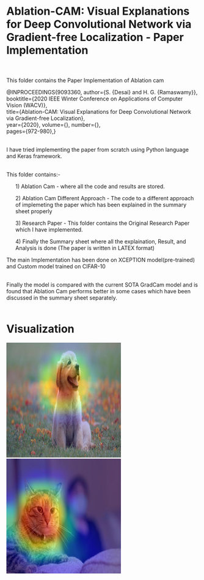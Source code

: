 # Ablation-CAM: Visual Explanations for Deep Convolutional Network via Gradient-free Localization - Paper Implementation<br><br>

This folder contains the Paper Implementation of Ablation cam <br>


@INPROCEEDINGS{9093360,  author={S. {Desai} and H. G. {Ramaswamy}},<br>  booktitle={2020 IEEE Winter Conference on Applications of Computer Vision (WACV)},<br>    title={Ablation-CAM: Visual Explanations for Deep Convolutional Network via Gradient-free Localization},<br>    year={2020},  volume={},  number={},<br>   pages={972-980},}<br> <br> 

I have tried implementing the paper from scratch using Python language and Keras framework.<br><br>

This folder contains:-<br>
<ul> 1) Ablation Cam - where all the code and results are stored. <br></ul>
<ul> 2) Ablation Cam Different Approach - The code to a different approach of implemeting the paper which has been explained in the summary sheet properly <br></ul>
<ul> 3) Research Paper - This folder contains the Original Research Paper which I have implemented. <br></ul>
<ul> 4) Finally the Summary sheet where all the explaination, Result, and Analysis is done (The paper is written in LATEX format) <br></ul>

The main Implementation has been done on XCEPTION model(pre-trained) and Custom model trained on CIFAR-10<br><br>

Finally the model is compared with the current SOTA GradCam model and is found that Ablation Cam performs better in some cases which have been discussed in the summary sheet separately.<br><br>

# Visualization

<img src="./1.Ablation_Cam/Pre-trainedModel/Results/Ablation_Cam/dog_pt_final.jpeg" alt="result image" width="300" height="300" > <img src="./1.Ablation_Cam/Pre-trainedModel/Results/Ablation_Cam/cat_pt_final.jpeg" alt="result image" width="300" height="300"> <br>


